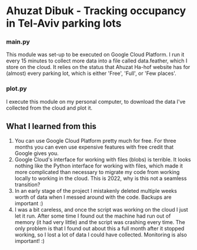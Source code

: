 # Ahuzat Dibuk - Tracking occupancy in Tel-Aviv parking lots

### main.py 
This module was set-up to be executed on Google Cloud Platform. 
I run it every 15 minutes to collect more data into a file called data.feather, which I store on the cloud.
It relies on the status that Ahuzat Ha-hof website has for (almost) every parking lot, which is either 'Free', 'Full', or 'Few places'.

### plot.py 
I execute this module on my personal computer, to download the data I've collected from the cloud and plot it.

## What I learned from this
1. You can use Google Cloud Platform pretty much for free. For three months you can even use expensive features with free credit that Google gives you.
2. Google Cloud's interface for working with files (blobs) is terrible. It looks nothing like the Python interface for working with files, which made it more complicated than necessary to migrate my code from working locally to working in the cloud. This is 2022, why is this not a seamless transition?
3. In an early stage of the project I mistakenly deleted multiple weeks worth of data when I messed around with the code. Backups are important :)
4. I was a bit careless, and once the script was working on the cloud I just let it run. After some time I found out the machine had run out of memory (it had very little) and the script was crashing every time. The only problem is that I found out about this a full month after it stopped working, so I lost a lot of data I could have collected. Monitoring is also important! :)
